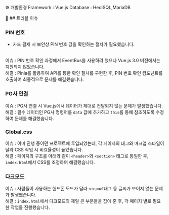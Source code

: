 ⚙ 개발환경
Framework : Vue.js
Database : HediSQL,MariaDB

🚨 ## 트러블 이슈

### PIN 번호
- 카드 결제 시 보안상 PIN 번호 값을 확인하는 절차가 필요했습니다.</br>
</br>
이슈 : PIN 번호 확인 과정에서 EventBus를 사용하려 했으나 Vue.js 3.0 버전에서는 지원되지 않았습니다.</br>
해결 : Pinia를 활용하여 API를 통한 확인 절차를 구현한 후, PIN 번호 확인 컴포넌트를 호출하여 최종적으로 문제를 해결했습니다.

### PG사 연결

이슈 : PG사 연결 시 Vue.js에서 데이터가 제대로 전달되지 않는 문제가 발생했습니다.</br>
해결 : 필수 데이터인 PG사 명령어를 `data` 값에 추가하고 `this`를 통해 참조하도록 수정하여 문제를 해결했습니다.

### Global.css

이슈 : 이미 진행 중이던 프로젝트에 투입되었는데, 각 페이지의 태그와 마크업 스타일이 달라 CSS 작업 시 비효율성이 높았습니다.</br>
해결 : 페이지의 구조를 아래와 같이 `<header>`와 `<section>` 태그로 통일한 후, `index.html`에서 CSS를 조정하여 해결했습니다.

### 다크모드

이슈 : 사람들이 사용하는 핸드폰 모드가 달라 `<inpu>`t태그 등 글씨가 보이지 않는 문제가 발생했습니다.</br>
해결 : `index.html`에서 다크모드의 제일 큰 부분들을 잡아 준 후, 각 페이지 별로 필요한 작업들 진행했습니다.
